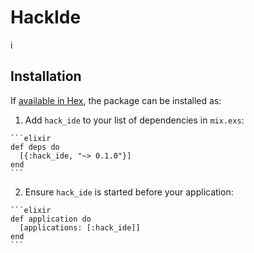 # HackIde

i
## Installation

If [available in Hex](https://hex.pm/docs/publish), the package can be installed as:

  1. Add `hack_ide` to your list of dependencies in `mix.exs`:

    ```elixir
    def deps do
      [{:hack_ide, "~> 0.1.0"}]
    end
    ```

  2. Ensure `hack_ide` is started before your application:

    ```elixir
    def application do
      [applications: [:hack_ide]]
    end
    ```


